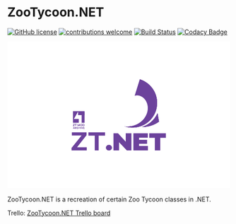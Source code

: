 # ZooTycoon.NET
[![GitHub license](https://img.shields.io/badge/licence-anti--fascist-blue)](https://github.com/ZtModArchive/ZooTycoon.NET/blob/main/LICENSE)
[![contributions welcome](https://img.shields.io/badge/contributions-welcome-brightgreen.svg?style=flat)](https://github.com/ZtModArchive/ZooTycoon.NET/issues)
[![Build Status](https://github.com/ZtModArchive/ZooTycoon.NET/actions/workflows/github-actions.yml/badge.svg)](https://github.com/ZtModArchive/ZooTycoon.NET/actions/)
[![Codacy Badge](https://app.codacy.com/project/badge/Grade/252ee8e448c14dd5818a6ff0c71b2b7e)](https://www.codacy.com/gh/ZtModArchive/ZooTycoon.NET/dashboard?utm_source=github.com&amp;utm_medium=referral&amp;utm_content=ZtModArchive/ZooTycoon.NET&amp;utm_campaign=Badge_Grade)

<img src="ztnet-logo.png" alt="ZooTycoon.NET logo"/>

ZooTycoon.NET is a recreation of certain Zoo Tycoon classes in .NET.

Trello: [ZooTycoon.NET Trello board](https://trello.com/b/6dv6K38M/zootycoonnet)

